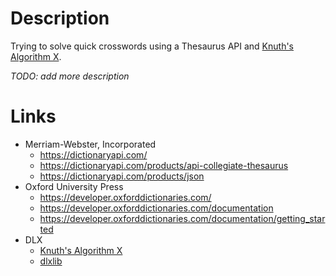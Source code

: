 # Description

Trying to solve quick crosswords using a Thesaurus API and [Knuth's Algorithm X](https://en.wikipedia.org/wiki/Knuth%27s_Algorithm_X).

_TODO: add more description_

# Links

* Merriam-Webster, Incorporated
  * https://dictionaryapi.com/
  * https://dictionaryapi.com/products/api-collegiate-thesaurus
  * https://dictionaryapi.com/products/json
* Oxford University Press
  * https://developer.oxforddictionaries.com/
  * https://developer.oxforddictionaries.com/documentation
  * https://developer.oxforddictionaries.com/documentation/getting_started
* DLX
  * [Knuth's Algorithm X](https://en.wikipedia.org/wiki/Knuth%27s_Algorithm_X)
  * [dlxlib](https://www.npmjs.com/package/dlxlib)
